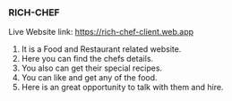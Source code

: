 ### RICH-CHEF

Live Website link: https://rich-chef-client.web.app

1. It is a Food and Restaurant related website.
2. Here you can find the chefs details.
3. You also can get their special recipes.
4. You can like and get any of the food.
5. Here is an great opportunity to talk with them and hire.
